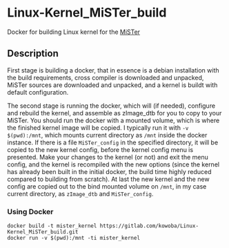 # Linux-Kernel_MiSTer_build
Docker for building Linux kernel for the
[MiSTer](https://github.com/MiSTer-devel)

## Description

First stage is building a docker, that in essence is a debian installation with
the build requirements, cross compiler is downloaded and unpacked, MiSTer
sources are downloaded and unpacked, and a kernel is buildt with default
configuration.

The second stage is running the docker, which will (if needed), configure and
rebuild the kernel, and assemble as zImage_dtb for you to copy to your MiSTer.
You should run the docker with a mounted volume, which is where the finished
kernel image will be copied. I typically run it with `-v $(pwd):/mnt`, which
mounts current directory as `/mnt` inside the docker instance. If there is a
file `MiSTer_config` in the specified directory, it will be copied to the new
kernel config, before the kernel config menu is presented. Make your changes to
the kernel (or not) and exit the menu config, and the kernel is recompiled with
the new options (since the kernel has already been built in the initial docker,
the build time highly reduced compared to building from scratch). At last the
new kernel and the new config are copied out to the bind mounted volume on
`/mnt`, in my case current directory, as `zImage_dtb` and `MiSTer_config`.

### Using Docker

```
docker build -t mister_kernel https://gitlab.com/kowoba/Linux-Kernel_MiSTer_build.git
docker run -v $(pwd):/mnt -ti mister_kernel
```

